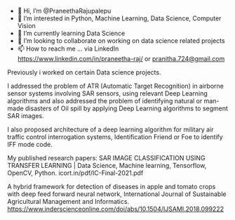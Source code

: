 - 👋 Hi, I’m @PraneethaRajupalepu
- 👀 I’m interested in Python, Machine Learning, Data Science, Computer Vision
- 🌱 I’m currently learning Data Science
- 💞️ I’m looking to collaborate on working on data science related projects
- 📫 How to reach me ... via LinkedIn https://www.linkedin.com/in/praneetha-raj/ or pranitha.724@gmail.com

Previously i worked on certain Data science projects.

I addressed the problem of ATR (Automatic Target Recognition) in airborne sensor systems involving SAR sensors, 
using relevant Deep Learning algorithms and also addressed the problem of identifying natural or man-made disasters of Oil spill by applying Deep Learning algorithms 
to segment SAR images. 

I also proposed architecture of a deep learning algorithm for military air traffic control interrogation systems, Identification Friend or Foe to identify IFF mode code.

My published research papers:
SAR IMAGE CLASSIFICATION USING TRANSFER LEARNING | Data Science, Machine learning, Tensorflow, OpenCV, Python.
icort.in/pdf/IC-Final-2021.pdf

A hybrid framework for detection of diseases in apple and tomato crops with deep feed forward neural network, 
International Journal of Sustainable Agricultural Management and Informatics. 
https://www.inderscienceonline.com/doi/abs/10.1504/IJSAMI.2018.099222
